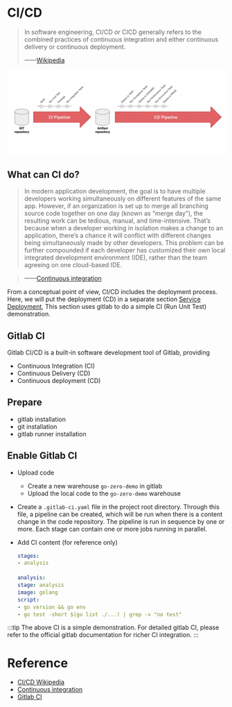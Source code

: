 # CI/CD

> In software engineering, CI/CD or CICD generally refers to the combined practices of continuous integration and either continuous delivery or continuous deployment.
>
> ——[Wikipedia](https://zh.wikipedia.org/wiki/CI/CD)


![cd-cd](../resource/ci-cd.png)

## What can CI do?

> In modern application development, the goal is to have multiple developers working simultaneously on different features of the same app. However, if an organization is set up to merge all branching source code together on one day (known as “merge day”), the resulting work can be tedious, manual, and time-intensive. That’s because when a developer working in isolation makes a change to an application, there’s a chance it will conflict with different changes being simultaneously made by other developers. This problem can be further compounded if each developer has customized their own local integrated development environment (IDE), rather than the team agreeing on one cloud-based IDE.

> ——[Continuous integration](https://www.redhat.com/en/topics/devops/what-is-ci-cd)

From a conceptual point of view, CI/CD includes the deployment process. Here, we will put the deployment (CD) in a separate section [Service Deployment](service-deployment),
This section uses gitlab to do a simple CI (Run Unit Test) demonstration.

## Gitlab CI
Gitlab CI/CD is a built-in software development tool of Gitlab, providing
* Continuous Integration (CI)
* Continuous Delivery (CD)
* Continuous deployment (CD)

## Prepare
* gitlab installation
* git installation
* gitlab runner installation

## Enable Gitlab CI
* Upload code
  * Create a new warehouse `go-zero-demo` in gitlab
  * Upload the local code to the `go-zero-demo` warehouse
* Create a `.gitlab-ci.yaml` file in the project root directory. Through this file, a pipeline can be created, which will be run when there is a content change in the code repository. The pipeline is run in sequence by one or more.
  Each stage can contain one or more jobs running in parallel.
* Add CI content (for reference only)

    ```yaml
    stages:
    - analysis
    
    analysis:
    stage: analysis
    image: golang
    script:
    - go version && go env
    - go test -short $(go list ./...) | grep -v "no test"
    ```

:::tip
The above CI is a simple demonstration. For detailed gitlab CI, please refer to the official gitlab documentation for richer CI integration.
:::


# Reference
* [CI/CD Wikipedia](https://zh.wikipedia.org/wiki/CI/CD)
* [Continuous integration](https://www.redhat.com/en/topics/devops/what-is-ci-cd)
* [Gitlab CI](https://docs.gitlab.com/ee/ci/)